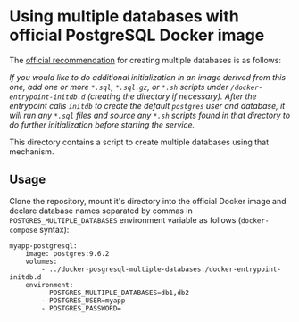 # Using multiple databases with official PostgreSQL Docker image

The [official recommendation](https://hub.docker.com/_/postgres/) for creating
multiple databases is as follows:

*If you would like to do additional initialization in an image derived from
this one, add one or more `*.sql`, `*.sql.gz`, or `*.sh` scripts under
`/docker-entrypoint-initdb.d` (creating the directory if necessary). After the
entrypoint calls `initdb` to create the default `postgres` user and database,
it will run any `*.sql` files and source any `*.sh` scripts found in that
directory to do further initialization before starting the service.*

This directory contains a script to create multiple databases using that
mechanism.

## Usage

Clone the repository, mount it's directory into the official Docker image and
declare database names separated by commas in `POSTGRES_MULTIPLE_DATABASES`
environment variable as follows (`docker-compose` syntax):

    myapp-postgresql:
        image: postgres:9.6.2
        volumes:
            - ../docker-posgresql-multiple-databases:/docker-entrypoint-initdb.d
        environment:
            - POSTGRES_MULTIPLE_DATABASES=db1,db2
            - POSTGRES_USER=myapp
            - POSTGRES_PASSWORD=
